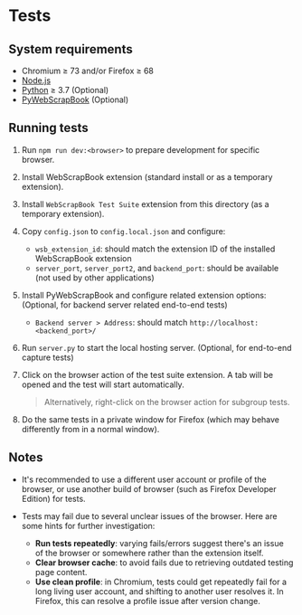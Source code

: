 # Tests

## System requirements

* Chromium ≥ 73 and/or Firefox ≥ 68
* [Node.js](https://nodejs.org)
* [Python](https://www.python.org) ≥ 3.7 (Optional)
* [PyWebScrapBook](https://github.com/danny0838/PyWebScrapBook) (Optional)

## Running tests

1. Run `npm run dev:<browser>` to prepare development for specific browser.

2. Install WebScrapBook extension (standard install or as a temporary extension).

3. Install `WebScrapBook Test Suite` extension from this directory (as a temporary extension).

4. Copy `config.json` to `config.local.json` and configure:
   * `wsb_extension_id`: should match the extension ID of the installed WebScrapBook extension
   * `server_port`, `server_port2`, and `backend_port`: should be available (not used by other applications)

5. Install PyWebScrapBook and configure related extension options: (Optional, for backend server related end-to-end tests)
   * `Backend server > Address`: should match `http://localhost:<backend_port>/`

6. Run `server.py` to start the local hosting server. (Optional, for end-to-end capture tests)

7. Click on the browser action of the test suite extension. A tab will be opened and the test will start automatically.
   > Alternatively, right-click on the browser action for subgroup tests.

7. Do the same tests in a private window for Firefox (which may behave differently from in a normal window).

## Notes

* It's recommended to use a different user account or profile of the browser, or use another build of browser (such as Firefox Developer Edition) for tests.

* Tests may fail due to several unclear issues of the browser. Here are some hints for further investigation:
  * **Run tests repeatedly**: varying fails/errors suggest there's an issue of the browser or somewhere rather than the extension itself.
  * **Clear browser cache**: to avoid fails due to retrieving outdated testing page content.
  * **Use clean profile**: in Chromium, tests could get repeatedly fail for a long living user account, and shifting to another user resolves it. In Firefox, this can resolve a profile issue after version change.
